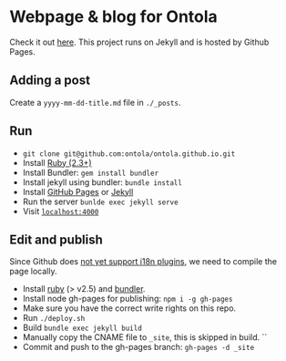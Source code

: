 # Webpage & blog for Ontola
Check it out [here](https://ontola.io).
This project runs on Jekyll and is hosted by Github Pages.

## Adding a post

Create a `yyyy-mm-dd-title.md` file in `./_posts`.

## Run
* `git clone git@github.com:ontola/ontola.github.io.git`
* Install [Ruby (2.3+)](https://www.ruby-lang.org/en/documentation/installation/)
* Install Bundler: `gem install bundler`
* Install jekyll using bundler: `bundle install`
* Install [GitHub Pages](https://help.github.com/articles/setting-up-your-github-pages-site-locally-with-jekyll/) or [Jekyll](https://jekyllrb.com/docs/installation/)
* Run the server `bunlde exec jekyll serve`
* Visit [`localhost:4000`](http://localhost:4000)

## Edit and publish
Since Github does [not yet support i18n plugins](https://github.com/github/pages-gem/issues/401), we need to compile the page locally.

* Install [ruby](https://www.ruby-lang.org/en/downloads/) (> v2.5) and [bundler](https://bundler.io/).
* Install node gh-pages for publishing: `npm i -g gh-pages`
* Make sure you have the correct write rights on this repo.
* Run `./deploy.sh`
* Build `bundle exec jekyll build`
* Manually copy the CNAME file to `_site`, this is skipped in build. ``
* Commit and push to the gh-pages branch: `gh-pages -d _site`
